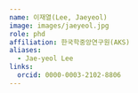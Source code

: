 ```yaml
---
name: 이재열(Lee, Jaeyeol)
image: images/jaeyeol.jpg
role: phd
affiliation: 한국학중앙연구원(AKS)
aliases:
  - Jae-yeol Lee
links:
  orcid: 0000-0003-2102-8806
---
```

